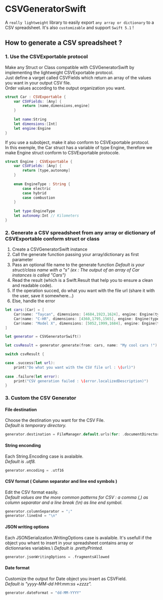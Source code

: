 # CSVGeneratorSwift
A `really lightweight` library to easily export `any array or dictionary` to a CSV spreadsheet.
It's also `customizable` and support  `Swift 5.1` !

## How to generate a CSV spreadsheet ?
### 1. Use the CSVExportable protocol
Make any Struct or Class compatible with CSVGeneratorSwift by implementing the lightweight CSVExportable protocol.\
Just define a varget called CSVFields which return an array of the values you want in your output CSV file.\
Order values according to the output organization you want.
```swift
struct Car : CSVExportable {
    var CSVFields: [Any] {
        return [name,dimensions,engine]
    }
    
    let name:String
    let dimensions:[Int]
    let engine:Engine
}
```
If you use a subobject, make it also conform to CSVExportable protocol.\
In this exemple, the Car struct has a variable of type Engine, therefore we make Engine struct conform to CSVExportable protocole.
```swift
struct Engine : CSVExportable {
    var CSVFields: [Any] {
        return [type,autonomy]
    }
    
    enum EngineType : String {
        case electric
        case hybrid
        case combustion
    }
    
    let type:EngineType
    let autonomy:Int // Kilometers
}
```

### 2. Generate a CSV spreadsheet from any array or dictionary of CSVExportable conform struct or class
1. Create a CSVGeneratorSwift instance
2. Call the generate function passing your array/dictionary as first parameter
3. Pass an optional file name to the generate function *Default is your struct/class name with a "s" (ex : The output of an array of Car instances is called "Cars")*
4. Read the result (which is a Swift.Result that help you to ensure a clean and readable code).
5. If the operation succed, do what you want with the file url (share it with the user, save it somewhere...)
6. Else, handle the error

```swift
let cars:[Car] = [
    Car(name: "Taycan", dimensions: [4684,1923,1624], engine: Engine(type: .electric, autonomy: 500)),
    Car(name: "C-HR", dimensions: [4360,1795,1565], engine: Engine(type: .hybrid, autonomy: 1132)),
    Car(name: "Model X", dimensions: [5052,1999,1684], engine: Engine(type: .electric, autonomy: 565))
]

let generator = CSVGeneratorSwift()

let csvResult = generator.generate(from: cars, name: "My cool cars !")

switch csvResult {

case .success(let url):
    print("Do what you want with the CSV file url : \(url)")
    
case .failure(let error):
    print("CSV generation failed : \(error.localizedDescription)")
}
```

### 3. Custom the CSV Generator
#### File destination
Choose the destination you want for the CSV File.\
*Default is temporary directory.*
```swift
generator.destination = FileManager.default.urls(for: .documentDirectory, in: .userDomainMask).first
```
#### String enconding
Each String.Encoding case is avalaible.\
*Default is .utf8.*
```swift
generator.encoding = .utf16
```
#### CSV format ( Column separator and line end symbols )
Edit the CSV format easily.\
*Default values are the more common patterns for CSV : a comma (,) as column separator and a line break (\n) as line end symbol.*
```swift
generator.columnSeparator = ";"
generator.lineEnd = "\n"
```
#### JSON writing options
Each JSONSerialization.WritingOptions case is avalaible. It's usefull if the object you whant to insert in your spreadsheet contains array or dictionnaries variables.\ 
*Default is .prettyPrinted.*
```swift
generator.jsonWritingOptions = .fragmentsAllowed
```
#### Date format
Customize the output for Date object you insert as CSVField.\
*Default is "yyyy-MM-dd HH:mm:ss +zzzz".*
```swift
generator.dateFormat = "dd-MM-YYYY"
```
